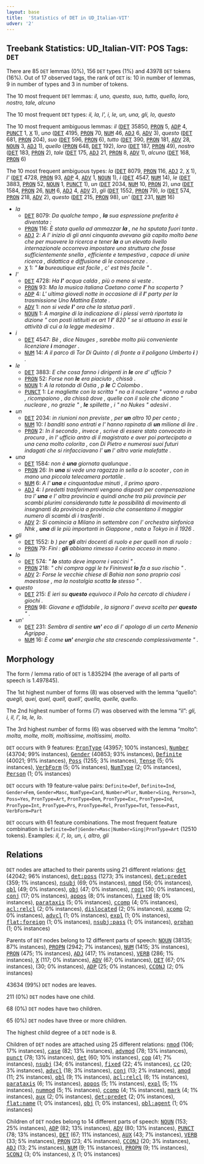 ```yaml
---
layout: base
title:  'Statistics of DET in UD_Italian-VIT'
udver: '2'
---
```


## Treebank Statistics: UD_Italian-VIT: POS Tags: `DET`

There are 85 `DET` lemmas (0%), 156 `DET` types (1%) and 43978 `DET` tokens (16%).
Out of 17 observed tags, the rank of `DET` is: 10 in number of lemmas, 9 in number of types and 3 in number of tokens.

The 10 most frequent `DET` lemmas: <em>il, uno, questo, suo, tutto, quello, loro, nostro, tale, alcuno</em>

The 10 most frequent `DET` types:  <em>il, la, l', i, le, un, una, gli, lo, questo</em>

The 10 most frequent ambiguous lemmas: <em>il</em> (<tt><a href="it_vit-pos-DET.html">DET</a></tt> 35850, <tt><a href="it_vit-pos-PRON.html">PRON</a></tt> 5, <tt><a href="it_vit-pos-ADP.html">ADP</a></tt> 4, <tt><a href="it_vit-pos-PUNCT.html">PUNCT</a></tt> 1, <tt><a href="it_vit-pos-X.html">X</a></tt> 1), <em>uno</em> (<tt><a href="it_vit-pos-DET.html">DET</a></tt> 4195, <tt><a href="it_vit-pos-PRON.html">PRON</a></tt> 70, <tt><a href="it_vit-pos-NUM.html">NUM</a></tt> 46, <tt><a href="it_vit-pos-ADJ.html">ADJ</a></tt> 6, <tt><a href="it_vit-pos-ADV.html">ADV</a></tt> 3), <em>questo</em> (<tt><a href="it_vit-pos-DET.html">DET</a></tt> 681, <tt><a href="it_vit-pos-PRON.html">PRON</a></tt> 204), <em>suo</em> (<tt><a href="it_vit-pos-DET.html">DET</a></tt> 596, <tt><a href="it_vit-pos-PRON.html">PRON</a></tt> 6), <em>tutto</em> (<tt><a href="it_vit-pos-DET.html">DET</a></tt> 390, <tt><a href="it_vit-pos-PRON.html">PRON</a></tt> 181, <tt><a href="it_vit-pos-ADV.html">ADV</a></tt> 28, <tt><a href="it_vit-pos-NOUN.html">NOUN</a></tt> 3, <tt><a href="it_vit-pos-ADJ.html">ADJ</a></tt> 1), <em>quello</em> (<tt><a href="it_vit-pos-PRON.html">PRON</a></tt> 648, <tt><a href="it_vit-pos-DET.html">DET</a></tt> 192), <em>loro</em> (<tt><a href="it_vit-pos-DET.html">DET</a></tt> 187, <tt><a href="it_vit-pos-PRON.html">PRON</a></tt> 49), <em>nostro</em> (<tt><a href="it_vit-pos-DET.html">DET</a></tt> 183, <tt><a href="it_vit-pos-PRON.html">PRON</a></tt> 2), <em>tale</em> (<tt><a href="it_vit-pos-DET.html">DET</a></tt> 175, <tt><a href="it_vit-pos-ADJ.html">ADJ</a></tt> 21, <tt><a href="it_vit-pos-PRON.html">PRON</a></tt> 8, <tt><a href="it_vit-pos-ADV.html">ADV</a></tt> 1), <em>alcuno</em> (<tt><a href="it_vit-pos-DET.html">DET</a></tt> 168, <tt><a href="it_vit-pos-PRON.html">PRON</a></tt> 6)

The 10 most frequent ambiguous types:  <em>la</em> (<tt><a href="it_vit-pos-DET.html">DET</a></tt> 8079, <tt><a href="it_vit-pos-PRON.html">PRON</a></tt> 116, <tt><a href="it_vit-pos-ADJ.html">ADJ</a></tt> 2, <tt><a href="it_vit-pos-X.html">X</a></tt> 1), <em>l'</em> (<tt><a href="it_vit-pos-DET.html">DET</a></tt> 4728, <tt><a href="it_vit-pos-PRON.html">PRON</a></tt> 93, <tt><a href="it_vit-pos-ADP.html">ADP</a></tt> 4, <tt><a href="it_vit-pos-ADV.html">ADV</a></tt> 1, <tt><a href="it_vit-pos-NOUN.html">NOUN</a></tt> 1), <em>i</em> (<tt><a href="it_vit-pos-DET.html">DET</a></tt> 4547, <tt><a href="it_vit-pos-NUM.html">NUM</a></tt> 14), <em>le</em> (<tt><a href="it_vit-pos-DET.html">DET</a></tt> 3883, <tt><a href="it_vit-pos-PRON.html">PRON</a></tt> 52, <tt><a href="it_vit-pos-NOUN.html">NOUN</a></tt> 1, <tt><a href="it_vit-pos-PUNCT.html">PUNCT</a></tt> 1), <em>un</em> (<tt><a href="it_vit-pos-DET.html">DET</a></tt> 2034, <tt><a href="it_vit-pos-NUM.html">NUM</a></tt> 10, <tt><a href="it_vit-pos-PRON.html">PRON</a></tt> 2), <em>una</em> (<tt><a href="it_vit-pos-DET.html">DET</a></tt> 1584, <tt><a href="it_vit-pos-PRON.html">PRON</a></tt> 26, <tt><a href="it_vit-pos-NUM.html">NUM</a></tt> 6, <tt><a href="it_vit-pos-ADJ.html">ADJ</a></tt> 4, <tt><a href="it_vit-pos-ADV.html">ADV</a></tt> 2), <em>gli</em> (<tt><a href="it_vit-pos-DET.html">DET</a></tt> 1552, <tt><a href="it_vit-pos-PRON.html">PRON</a></tt> 79), <em>lo</em> (<tt><a href="it_vit-pos-DET.html">DET</a></tt> 574, <tt><a href="it_vit-pos-PRON.html">PRON</a></tt> 218, <tt><a href="it_vit-pos-ADV.html">ADV</a></tt> 2), <em>questo</em> (<tt><a href="it_vit-pos-DET.html">DET</a></tt> 215, <tt><a href="it_vit-pos-PRON.html">PRON</a></tt> 98), <em>un'</em> (<tt><a href="it_vit-pos-DET.html">DET</a></tt> 231, <tt><a href="it_vit-pos-NUM.html">NUM</a></tt> 16)


* <em>la</em>
  * <tt><a href="it_vit-pos-DET.html">DET</a></tt> 8079: <em>Da qualche tempo , <b>la</b> sua espressione preferita è diventata :</em>
  * <tt><a href="it_vit-pos-PRON.html">PRON</a></tt> 116: <em>È stata quella ad ammazzar <b>la</b> , ne ha sputata fuori tanta .</em>
  * <tt><a href="it_vit-pos-ADJ.html">ADJ</a></tt> 2: <em>A l' inizio di gli anni cinquanta avevano già capito molto bene che per muovere la ricerca e tener <b>la</b> a un elevato livello internazionale occorreva impostare una struttura che fosse sufficientemente snella , efficiente e tempestiva , capace di unire ricerca , didattica e diffusione di le conoscenze .</em>
  * <tt><a href="it_vit-pos-X.html">X</a></tt> 1: <em>" <b>la</b> bureautique est facile , c' est très facile " .</em>
* <em>l'</em>
  * <tt><a href="it_vit-pos-DET.html">DET</a></tt> 4728: <em>Ha <b>l'</b> acqua calda , più o meno si veste .</em>
  * <tt><a href="it_vit-pos-PRON.html">PRON</a></tt> 93: <em>Ma la musica italiana Caetano come <b>l'</b> ha scoperta ?</em>
  * <tt><a href="it_vit-pos-ADP.html">ADP</a></tt> 4: <em>L' ultima giovedì notte in occasione di il <b>l'</b> party per la trasmissione Uno Mattina Estate .</em>
  * <tt><a href="it_vit-pos-ADV.html">ADV</a></tt> 1: <em>non si vede <b>l'</b> ora che la statua parli .</em>
  * <tt><a href="it_vit-pos-NOUN.html">NOUN</a></tt> 1: <em>A margine di la indicazione di i plessi verrà riportata la dizione " con posti istituiti ex art 1 <b>l'</b> 820 " se si attuano in essi le attività di cui a la legge medesima .</em>
* <em>i</em>
  * <tt><a href="it_vit-pos-DET.html">DET</a></tt> 4547: <em>Bè , dice Nauges , sarebbe molto più conveniente licenziare <b>i</b> manager .</em>
  * <tt><a href="it_vit-pos-NUM.html">NUM</a></tt> 14: <em>A il parco di Tor Di Quinto ( di fronte a il poligono Umberto <b>i</b> ) .</em>
* <em>le</em>
  * <tt><a href="it_vit-pos-DET.html">DET</a></tt> 3883: <em>E che cosa fanno i dirigenti in <b>le</b> ore d' ufficio ?</em>
  * <tt><a href="it_vit-pos-PRON.html">PRON</a></tt> 52: <em>Forse non <b>le</b> era piaciuto , chissà .</em>
  * <tt><a href="it_vit-pos-NOUN.html">NOUN</a></tt> 1: <em>A la rotonda di Ostia , p <b>le</b> C Colombo .</em>
  * <tt><a href="it_vit-pos-PUNCT.html">PUNCT</a></tt> 1: <em>Le magliette con la scritta " no a il nucleare " vanno a ruba , ricompaiono , da chissà dove , quelle con il sole che dicono " nucleare , no grazie " , <b>le</b> spillette , i " no Nukes " adesivi .</em>
* <em>un</em>
  * <tt><a href="it_vit-pos-DET.html">DET</a></tt> 2034: <em>in riunioni non previste , per <b>un</b> altro 10 per cento ;</em>
  * <tt><a href="it_vit-pos-NUM.html">NUM</a></tt> 10: <em>I banditi sono entrati e l' hanno rapinata di <b>un</b> milione di lire .</em>
  * <tt><a href="it_vit-pos-PRON.html">PRON</a></tt> 2: <em>In il secondo , invece , scrive di essere stato convocato in procura , in l' ufficio antro di il magistrato e aver poi partecipato a una cena molto colorita , con Di Pietro e numerosi suoi futuri indagati che si rinfacciavano l' <b>un</b> l' altro varie malefatte .</em>
* <em>una</em>
  * <tt><a href="it_vit-pos-DET.html">DET</a></tt> 1584: <em>non è <b>una</b> giornata qualunque .</em>
  * <tt><a href="it_vit-pos-PRON.html">PRON</a></tt> 26: <em>In <b>una</b> si vede una ragazza in sella a lo scooter , con in mano una piccola telecamera portatile .</em>
  * <tt><a href="it_vit-pos-NUM.html">NUM</a></tt> 6: <em>A l' <b>una</b> e cinquantadue minuti , il primo sparo .</em>
  * <tt><a href="it_vit-pos-ADJ.html">ADJ</a></tt> 4: <em>I predetti trasferimenti vengono disposti per compensazione tra l' <b>una</b> e l' altra provincia e quindi anche tra più provincie per scambi plurimi considerando tutte le possibilità di movimento di insegnanti da provincia a provincia che consentano il maggior numero di scambi di i trasferiti .</em>
  * <tt><a href="it_vit-pos-ADV.html">ADV</a></tt> 2: <em>Si comincia a Milano in settembre con l' orchestra sinfonica Nhk , <b>una</b> di le più importanti in Giappone , nata a Tokyo in il 1926 .</em>
* <em>gli</em>
  * <tt><a href="it_vit-pos-DET.html">DET</a></tt> 1552: <em>b ) per <b>gli</b> altri docenti di ruolo e per quelli non di ruolo :</em>
  * <tt><a href="it_vit-pos-PRON.html">PRON</a></tt> 79: <em>Fini : <b>gli</b> abbiamo rimesso il cerino acceso in mano .</em>
* <em>lo</em>
  * <tt><a href="it_vit-pos-DET.html">DET</a></tt> 574: <em>" <b>lo</b> stato deve imporre i vaccini " .</em>
  * <tt><a href="it_vit-pos-PRON.html">PRON</a></tt> 218: <em>" chi compra oggi le tv Fininvest <b>lo</b> fa a suo rischio " .</em>
  * <tt><a href="it_vit-pos-ADV.html">ADV</a></tt> 2: <em>Forse le vecchie chiese di Bahia non sono proprio così maestose , ma la nostalgia scatta <b>lo</b> stesso " .</em>
* <em>questo</em>
  * <tt><a href="it_vit-pos-DET.html">DET</a></tt> 215: <em>E ieri su <b>questo</b> equivoco il Polo ha cercato di chiudere i giochi .</em>
  * <tt><a href="it_vit-pos-PRON.html">PRON</a></tt> 98: <em>Giovane e affidabile , la signora l' aveva scelta per <b>questo</b> " .</em>
* <em>un'</em>
  * <tt><a href="it_vit-pos-DET.html">DET</a></tt> 231: <em>Sembra di sentire <b>un'</b> eco di l' apologo di un certo Menenio Agrippa .</em>
  * <tt><a href="it_vit-pos-NUM.html">NUM</a></tt> 16: <em>È come <b>un'</b> energia che sta crescendo complessivamente " .</em>

## Morphology

The form / lemma ratio of `DET` is 1.835294 (the average of all parts of speech is 1.497845).

The 1st highest number of forms (8) was observed with the lemma “quello”: <em>quegli, quei, quel, quell, quell', quella, quelle, quello</em>.

The 2nd highest number of forms (7) was observed with the lemma “il”: <em>gli, i, il, l', la, le, lo</em>.

The 3rd highest number of forms (6) was observed with the lemma “molto”: <em>molta, molte, molti, moltissime, moltissimi, molto</em>.

`DET` occurs with 9 features: <tt><a href="it_vit-feat-PronType.html">PronType</a></tt> (43957; 100% instances), <tt><a href="it_vit-feat-Number.html">Number</a></tt> (43704; 99% instances), <tt><a href="it_vit-feat-Gender.html">Gender</a></tt> (40853; 93% instances), <tt><a href="it_vit-feat-Definite.html">Definite</a></tt> (40021; 91% instances), <tt><a href="it_vit-feat-Poss.html">Poss</a></tt> (1255; 3% instances), <tt><a href="it_vit-feat-Tense.html">Tense</a></tt> (5; 0% instances), <tt><a href="it_vit-feat-VerbForm.html">VerbForm</a></tt> (5; 0% instances), <tt><a href="it_vit-feat-NumType.html">NumType</a></tt> (2; 0% instances), <tt><a href="it_vit-feat-Person.html">Person</a></tt> (1; 0% instances)

`DET` occurs with 19 feature-value pairs: `Definite=Def`, `Definite=Ind`, `Gender=Fem`, `Gender=Masc`, `NumType=Card`, `Number=Plur`, `Number=Sing`, `Person=3`, `Poss=Yes`, `PronType=Art`, `PronType=Dem`, `PronType=Exc`, `PronType=Ind`, `PronType=Int`, `PronType=Prs`, `PronType=Rel`, `PronType=Tot`, `Tense=Past`, `VerbForm=Part`

`DET` occurs with 61 feature combinations.
The most frequent feature combination is `Definite=Def|Gender=Masc|Number=Sing|PronType=Art` (12510 tokens).
Examples: <em>il, l', lo, un, i, altro, gli</em>


## Relations

`DET` nodes are attached to their parents using 21 different relations: <tt><a href="it_vit-dep-det.html">det</a></tt> (42042; 96% instances), <tt><a href="it_vit-dep-det-poss.html">det:poss</a></tt> (1273; 3% instances), <tt><a href="it_vit-dep-det-predet.html">det:predet</a></tt> (359; 1% instances), <tt><a href="it_vit-dep-nsubj.html">nsubj</a></tt> (69; 0% instances), <tt><a href="it_vit-dep-nmod.html">nmod</a></tt> (56; 0% instances), <tt><a href="it_vit-dep-obl.html">obl</a></tt> (49; 0% instances), <tt><a href="it_vit-dep-obj.html">obj</a></tt> (47; 0% instances), <tt><a href="it_vit-dep-root.html">root</a></tt> (30; 0% instances), <tt><a href="it_vit-dep-conj.html">conj</a></tt> (17; 0% instances), <tt><a href="it_vit-dep-appos.html">appos</a></tt> (8; 0% instances), <tt><a href="it_vit-dep-fixed.html">fixed</a></tt> (8; 0% instances), <tt><a href="it_vit-dep-parataxis.html">parataxis</a></tt> (5; 0% instances), <tt><a href="it_vit-dep-ccomp.html">ccomp</a></tt> (4; 0% instances), <tt><a href="it_vit-dep-acl-relcl.html">acl:relcl</a></tt> (2; 0% instances), <tt><a href="it_vit-dep-dislocated.html">dislocated</a></tt> (2; 0% instances), <tt><a href="it_vit-dep-xcomp.html">xcomp</a></tt> (2; 0% instances), <tt><a href="it_vit-dep-advcl.html">advcl</a></tt> (1; 0% instances), <tt><a href="it_vit-dep-expl.html">expl</a></tt> (1; 0% instances), <tt><a href="it_vit-dep-flat-foreign.html">flat:foreign</a></tt> (1; 0% instances), <tt><a href="it_vit-dep-nsubj-pass.html">nsubj:pass</a></tt> (1; 0% instances), <tt><a href="it_vit-dep-orphan.html">orphan</a></tt> (1; 0% instances)

Parents of `DET` nodes belong to 12 different parts of speech: <tt><a href="it_vit-pos-NOUN.html">NOUN</a></tt> (38135; 87% instances), <tt><a href="it_vit-pos-PROPN.html">PROPN</a></tt> (2942; 7% instances), <tt><a href="it_vit-pos-NUM.html">NUM</a></tt> (1415; 3% instances), <tt><a href="it_vit-pos-PRON.html">PRON</a></tt> (475; 1% instances), <tt><a href="it_vit-pos-ADJ.html">ADJ</a></tt> (417; 1% instances), <tt><a href="it_vit-pos-VERB.html">VERB</a></tt> (286; 1% instances), <tt><a href="it_vit-pos-X.html">X</a></tt> (117; 0% instances), <tt><a href="it_vit-pos-ADV.html">ADV</a></tt> (67; 0% instances), <tt><a href="it_vit-pos-DET.html">DET</a></tt> (67; 0% instances),  (30; 0% instances), <tt><a href="it_vit-pos-ADP.html">ADP</a></tt> (25; 0% instances), <tt><a href="it_vit-pos-CCONJ.html">CCONJ</a></tt> (2; 0% instances)

43634 (99%) `DET` nodes are leaves.

211 (0%) `DET` nodes have one child.

68 (0%) `DET` nodes have two children.

65 (0%) `DET` nodes have three or more children.

The highest child degree of a `DET` node is 8.

Children of `DET` nodes are attached using 25 different relations: <tt><a href="it_vit-dep-nmod.html">nmod</a></tt> (106; 17% instances), <tt><a href="it_vit-dep-case.html">case</a></tt> (82; 13% instances), <tt><a href="it_vit-dep-advmod.html">advmod</a></tt> (78; 13% instances), <tt><a href="it_vit-dep-punct.html">punct</a></tt> (78; 13% instances), <tt><a href="it_vit-dep-det.html">det</a></tt> (60; 10% instances), <tt><a href="it_vit-dep-cop.html">cop</a></tt> (41; 7% instances), <tt><a href="it_vit-dep-nsubj.html">nsubj</a></tt> (34; 6% instances), <tt><a href="it_vit-dep-fixed.html">fixed</a></tt> (22; 4% instances), <tt><a href="it_vit-dep-cc.html">cc</a></tt> (20; 3% instances), <tt><a href="it_vit-dep-advcl.html">advcl</a></tt> (18; 3% instances), <tt><a href="it_vit-dep-conj.html">conj</a></tt> (13; 2% instances), <tt><a href="it_vit-dep-amod.html">amod</a></tt> (11; 2% instances), <tt><a href="it_vit-dep-obl.html">obl</a></tt> (9; 1% instances), <tt><a href="it_vit-dep-acl-relcl.html">acl:relcl</a></tt> (6; 1% instances), <tt><a href="it_vit-dep-parataxis.html">parataxis</a></tt> (6; 1% instances), <tt><a href="it_vit-dep-appos.html">appos</a></tt> (5; 1% instances), <tt><a href="it_vit-dep-expl.html">expl</a></tt> (5; 1% instances), <tt><a href="it_vit-dep-nummod.html">nummod</a></tt> (5; 1% instances), <tt><a href="it_vit-dep-ccomp.html">ccomp</a></tt> (4; 1% instances), <tt><a href="it_vit-dep-mark.html">mark</a></tt> (4; 1% instances), <tt><a href="it_vit-dep-aux.html">aux</a></tt> (2; 0% instances), <tt><a href="it_vit-dep-det-predet.html">det:predet</a></tt> (2; 0% instances), <tt><a href="it_vit-dep-flat-name.html">flat:name</a></tt> (1; 0% instances), <tt><a href="it_vit-dep-obj.html">obj</a></tt> (1; 0% instances), <tt><a href="it_vit-dep-obl-agent.html">obl:agent</a></tt> (1; 0% instances)

Children of `DET` nodes belong to 14 different parts of speech: <tt><a href="it_vit-pos-NOUN.html">NOUN</a></tt> (153; 25% instances), <tt><a href="it_vit-pos-ADP.html">ADP</a></tt> (82; 13% instances), <tt><a href="it_vit-pos-ADV.html">ADV</a></tt> (80; 13% instances), <tt><a href="it_vit-pos-PUNCT.html">PUNCT</a></tt> (78; 13% instances), <tt><a href="it_vit-pos-DET.html">DET</a></tt> (67; 11% instances), <tt><a href="it_vit-pos-AUX.html">AUX</a></tt> (43; 7% instances), <tt><a href="it_vit-pos-VERB.html">VERB</a></tt> (33; 5% instances), <tt><a href="it_vit-pos-PRON.html">PRON</a></tt> (23; 4% instances), <tt><a href="it_vit-pos-CCONJ.html">CCONJ</a></tt> (20; 3% instances), <tt><a href="it_vit-pos-ADJ.html">ADJ</a></tt> (13; 2% instances), <tt><a href="it_vit-pos-NUM.html">NUM</a></tt> (9; 1% instances), <tt><a href="it_vit-pos-PROPN.html">PROPN</a></tt> (9; 1% instances), <tt><a href="it_vit-pos-SCONJ.html">SCONJ</a></tt> (3; 0% instances), <tt><a href="it_vit-pos-X.html">X</a></tt> (1; 0% instances)

